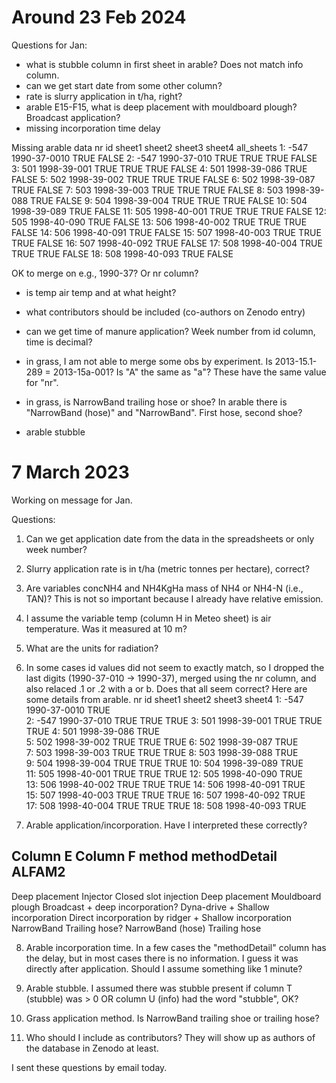 
# Around 23 Feb 2024

Questions for Jan:

* what is stubble column in first sheet in arable? Does not match info column.
* can we get start date from some other column?
* rate is slurry application in t/ha, right?
* arable E15-F15, what is deep placement with mouldboard plough? Broadcast application?
* missing incorporation time delay

Missing arable data
      nr           id sheet1 sheet2 sheet3 sheet4 all_sheets
 1: -547 1990-37-0010                 TRUE             FALSE
 2: -547  1990-37-010   TRUE   TRUE          TRUE      FALSE
 3:  501  1998-39-001   TRUE   TRUE          TRUE      FALSE
 4:  501  1998-39-086                 TRUE             FALSE
 5:  502  1998-39-002   TRUE   TRUE          TRUE      FALSE
 6:  502  1998-39-087                 TRUE             FALSE
 7:  503  1998-39-003   TRUE   TRUE          TRUE      FALSE
 8:  503  1998-39-088                 TRUE             FALSE
 9:  504  1998-39-004   TRUE   TRUE          TRUE      FALSE
10:  504  1998-39-089                 TRUE             FALSE
11:  505  1998-40-001   TRUE   TRUE          TRUE      FALSE
12:  505  1998-40-090                 TRUE             FALSE
13:  506  1998-40-002   TRUE   TRUE          TRUE      FALSE
14:  506  1998-40-091                 TRUE             FALSE
15:  507  1998-40-003   TRUE   TRUE          TRUE      FALSE
16:  507  1998-40-092                 TRUE             FALSE
17:  508  1998-40-004   TRUE   TRUE          TRUE      FALSE
18:  508  1998-40-093                 TRUE             FALSE

OK to merge on e.g., 1990-37?
Or nr column?

* is temp air temp and at what height?
* what contributors should be included (co-authors on Zenodo entry)
* can we get time of manure application? Week number from id column, time is decimal?

* in grass, I am not able to merge some obs by experiment. Is 2013-15.1-289 = 2013-15a-001? Is "A" the same as "a"? These have the same value for "nr".

* in grass, is NarrowBand trailing hose or shoe? In arable there is "NarrowBand (hose)" and "NarrowBand". First hose, second shoe?

* arable stubble

# 7 March 2023

Working on message for Jan.

Questions:
1. Can we get application date from the data in the spreadsheets or only week number? 

2. Slurry application rate is in t/ha (metric tonnes per hectare), correct?

3. Are variables concNH4 and NH4KgHa mass of NH4 or NH4-N (i.e., TAN)? This is not so important because I already have relative emission.

4. I assume the variable temp (column H in Meteo sheet) is air temperature. Was it measured at 10 m?

5. What are the units for radiation?

6. In some cases id values did not seem to exactly match, so I dropped the last digits (1990-37-010 -> 1990-37), merged using the nr column, and also relaced .1 or .2 with a or b. Does that all seem correct? Here are some details from arable.
      nr           id sheet1 sheet2 sheet3 sheet4 
 1: -547 1990-37-0010                 TRUE        
 2: -547  1990-37-010   TRUE   TRUE          TRUE 
 3:  501  1998-39-001   TRUE   TRUE          TRUE 
 4:  501  1998-39-086                 TRUE        
 5:  502  1998-39-002   TRUE   TRUE          TRUE 
 6:  502  1998-39-087                 TRUE        
 7:  503  1998-39-003   TRUE   TRUE          TRUE 
 8:  503  1998-39-088                 TRUE        
 9:  504  1998-39-004   TRUE   TRUE          TRUE 
10:  504  1998-39-089                 TRUE        
11:  505  1998-40-001   TRUE   TRUE          TRUE 
12:  505  1998-40-090                 TRUE        
13:  506  1998-40-002   TRUE   TRUE          TRUE 
14:  506  1998-40-091                 TRUE        
15:  507  1998-40-003   TRUE   TRUE          TRUE 
16:  507  1998-40-092                 TRUE        
17:  508  1998-40-004   TRUE   TRUE          TRUE 
18:  508  1998-40-093                 TRUE        

7. Arable application/incorporation. Have I interpreted these correctly?

Column E           Column F 
method             methodDetail                      ALFAM2 
-----------------------------------------------------------------------------------
Deep placement     Injector                          Closed slot injection
Deep placement     Mouldboard plough                 Broadcast + deep incorporation?
                   Dyna-drive                        + Shallow incorporation
                   Direct incorporation by ridger    + Shallow incorporation
NarrowBand                                           Trailing hose?
NarrowBand (hose)                                    Trailing hose

8. Arable incorporation time. In a few cases the "methodDetail" column has the delay, but in most cases there is no information. I guess it was directly after application. Should I assume something like 1 minute?

9. Arable stubble. I assumed there was stubble present if column T (stubble) was > 0 OR column U (info) had the word "stubble", OK?

10. Grass application method. Is NarrowBand trailing shoe or trailing hose?

11. Who should I include as contributors? They will show up as authors of the database in Zenodo at least.

I sent these questions by email today.
